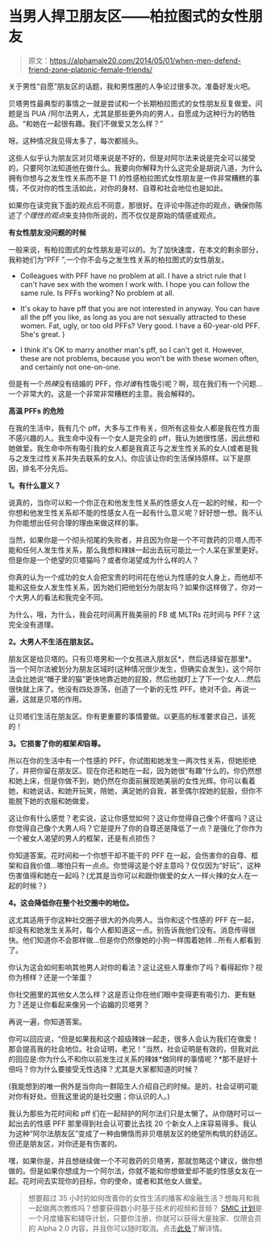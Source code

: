 # 当男人捍卫朋友区——柏拉图式的女性朋友

> 原文：<https://alphamale20.com/2014/05/01/when-men-defend-friend-zone-platonic-female-friends/>

关于男性“自愿”朋友区的话题，我和男性圈的人争论过很多次。准备好发火吧。

贝塔男性最典型的事情之一就是尝试和一个长期柏拉图式的女性朋友反复做爱。问题是当 PUA /阿尔法男人，尤其是那些更外向的男人，自愿成为这种行为的牺牲品。“和她在一起很有趣。我们不做爱又怎么样？”

呀。这种情况我见得太多了，每次都摇头。

这些人似乎认为朋友区对贝塔来说是不好的，但是对阿尔法来说是完全可以接受的，只要阿尔法知道他在做什么。我要向你解释为什么这完全是胡说八道，为什么拥有你想与之发生性关系而不是 T1 的性感柏拉图式女性朋友是一件非常糟糕的事情，不仅对你的性生活如此，对你的身材、自尊和社会地位也是如此。

如果你在读完我下面的观点后不同意，那很好。在评论中陈述你的观点，确保你陈述了*个理性的观点*来支持你所说的，而不仅仅是原始的情感或观点。

**有女性朋友没问题的时候**

一般来说，有柏拉图式的女性朋友是可以的。为了加快速度，在本文的剩余部分，我称她们为“PFF ”,一个你不会与之发生性关系的柏拉图式的女性朋友。

*   Colleagues with PFF have no problem at all. I have a strict rule that I can't have sex with the women I work with. I hope you can follow the same rule. Is PFFs working? No problem at all.

*   It's okay to have pff that you are not interested in anyway. You can have all the pff you like, as long as you are not sexually attracted to these women. Fat, ugly, or too old PFFs? Very good. I have a 60-year-old PFF. She's great. )

*   I think it's OK to marry another man's pff, so I can't get it. However, these are not problems, because you won't be with these women often, and certainly not one-on-one.

但是有一个*热辣*没有结婚的 PFF，你*对谁*有性吸引呢？啊，现在我们有一个问题...一个非常大的。这是一个非常非常糟糕的主意。我会解释的。

**高温 PFFs 的危险**

在我的生活中，我有几个 pff，大多与工作有关，但所有这些女人都是我在性方面不感兴趣的人。我生命中没有一个女人是完全的 pff，我认为她很性感，因此想和她做爱。我生命中所有吸引我的女人都是我真正与之发生性关系的女人(或者是我与之发生过性关系并失去联系的女人)。你应该让你的生活保持原样。以下是原因，排名不分先后。

**1。有什么意义？**

说真的，当你可以和一个你正在和他发生性关系的性感女人在一起的时候，和一个你想和他发生性关系却不能的性感女人在一起有什么意义呢？好好想一想。我不认为你能想出任何合理的理由来做这样的事。

当然，如果你是一个彻头彻尾的失败者，并且因为你是一个不可救药的贝塔人而不能和任何人发生性关系，那么我想和辣妹一起出去玩可能比一个人呆在家里更好。但是你是一个绝望的贝塔猫吗？或者你渴望成为什么样的人？

你真的认为一个成功的女人会把宝贵的时间花在他认为性感的女人身上，而他却不能和这些女人发生性关系，因为她们把他划分为朋友吗？如果你这样做了，你对一个大男人的看法和我完全不同。

为什么，哦，为什么，我会花时间离开我美丽的 FB 或 MLTRs 花时间与 PFF？这完全没有道理。

**2。大男人不生活在朋友区。**

朋友区是给贝塔的。只有贝塔男和一个女孩进入朋友区*，然后选择留在那里*。当一个阿尔法被划分为朋友区域时(这种情况很少发生，但确实会发生)，这个阿尔法会比她说“帽子里的猫”更快地靠近她的屁股，然后他就盯上了下一个女人...然后很快就上床了。他没有四处游荡，创造了一个新的无性 PFF。绝对不会。再说一遍，这就是贝塔的作用。

让贝塔们生活在朋友区。你有更重要的事情要做。以更高的标准要求自己，该死的！

**3。它损害了你的框架*和*自尊。**

所以在你的生活中有一个性感的 PFF，你试图和她发生一两次性关系，但她拒绝了，并把你留在朋友区。现在你还和她在一起，因为她很“有趣”什么的。你仍然想和她上床，但是你做不到，她仍然在你面前展现她美丽的女性光辉。你可以看着她，和她说话，和她开玩笑，陪她，满足她的自我，甚至偶尔捏她的屁股，但你不能脱下她的衣服和她做爱。

这让你有什么感觉？老实说，这让你感觉如何？这让你觉得自己像个坏蛋吗？这让你觉得自己像个大男人吗？它是提升了你的自尊还是降低了一点？是强化了你作为一个被女人渴望的男人的框架，还是有点损伤？

你知道答案。花时间和一个你想干却不能干的 PFF 在一起，会伤害你的自尊、框架和自我价值...哪怕只有一点点。你觉得这是个好主意吗？仅仅因为“好玩”，这种伤害值得和她在一起吗？(尤其是当你可以和跟你做爱的女人一样火辣的女人在一起的时候？)

**4。这会降低你在整个社交圈中的地位。**

这尤其适用于你这种社交圈子很大的外向男人。当你和这个性感的 PFF 在一起，却没有和她发生关系时，每个人都知道这一点。别告诉我他们没有。消息传得很快。他们知道你不会那样做...但是你仍然像她的小狗一样围着她转...所有人都看到了。

你认为这会如何影响其他男人对你的看法？这让这些人尊重你了吗？看得起你？视你为榜样？还是一个笨蛋？

你社交圈里的其他女人怎么样？这是否让你在他们眼中变得更有吸引力、更有魅力？还是让你看起来像另一个谄媚的贝塔男？

再说一遍，你知道答案。

你可以回应说，“但是如果我和这个超级辣妹一起走，很多人会认为我们在做爱！那会提高我的社会地位。社会证明，老兄！”当然，社会证明是有效的，但我对此的回应是:你为什么不和你以前发生过关系的辣妹*做同样的事情呢？*那不是好十倍吗？你为什么要接受无性选择？尤其是大家都知道的时候？

(我能想到的唯一例外是当你向一群陌生人介绍自己的时候。是的，社会证明可能对你有好处。但我这里说的是社交圈；你认识的人。)

我认为那些为花时间和 pff 们在一起辩护的阿尔法们只是太懒了。从你随时可以一起出去的性感 PFF 那里得到社会认可要比去找 20 个新女人上床容易得多。我认为这种“阿尔法朋友区”变成了一种由懒惰而非贝塔朋友区的绝望所构筑的舒适区。但还是朋友区，对你还是有伤害的。

嘿，如果你是，并且想继续做一个不可救药的贝塔男，那就忽略这个建议，做你想做的。但是如果你想成为一个阿尔法，你就不能和你想做爱却不能的性感女友在一起。花时间去实现你的目标，你的使命，或者和其他女人做爱。

> 想要超过 35 小时的如何改善你的女性生活的播客*和*金融生活？想每月和我一起做两次教练吗？想要获得数小时基于技术的视频和音频？ [SMIC 计划](https://alphamale20.kartra.com/page/vIL17)是一个月度播客和辅导计划，只要你注册，你就可以获得大量独家、仅限会员的 Alpha 2.0 内容，并且你可以随时取消。点击[此处](https://alphamale20.kartra.com/page/vIL17)了解详情。
> 
> 